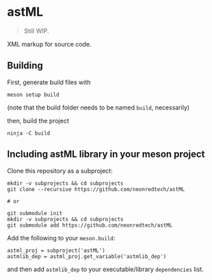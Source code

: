 # astML

> Still WIP.

XML markup for source code.

## Building

First, generate build files with

```
meson setup build
```

(note that the build folder needs to be named `build`, necessarily)

then, build the project

```
ninja -C build
```

## Including astML library in your meson project

Clone this repository as a subproject:

```
mkdir -v subprojects && cd subprojects
git clone --recursive https://github.com/neonredtech/astML

# or

git submodule init
mkdir -v subprojects && cd subprojects
git submodule add https://github.com/neonredtech/astML
```

Add the following to your `meson.build`:

```
astml_proj = subproject('astML')
astmlib_dep = astml_proj.get_variable('astmlib_dep')
```

and then add `astmlib_dep` to your executable/library `dependencies` list.
